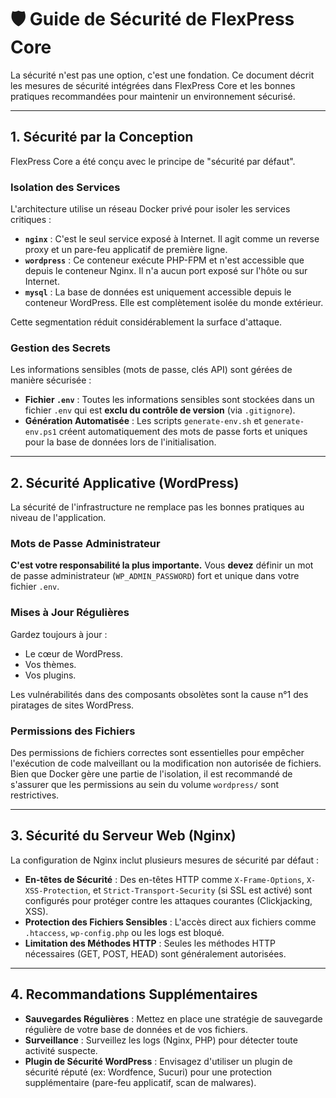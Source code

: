 # 🛡️ Guide de Sécurité de FlexPress Core

La sécurité n'est pas une option, c'est une fondation. Ce document décrit les mesures de sécurité intégrées dans FlexPress Core et les bonnes pratiques recommandées pour maintenir un environnement sécurisé.

---

## 1. Sécurité par la Conception

FlexPress Core a été conçu avec le principe de "sécurité par défaut".

### Isolation des Services

L'architecture utilise un réseau Docker privé pour isoler les services critiques :

-   **`nginx`** : C'est le seul service exposé à Internet. Il agit comme un reverse proxy et un pare-feu applicatif de première ligne.
-   **`wordpress`** : Ce conteneur exécute PHP-FPM et n'est accessible que depuis le conteneur Nginx. Il n'a aucun port exposé sur l'hôte ou sur Internet.
-   **`mysql`** : La base de données est uniquement accessible depuis le conteneur WordPress. Elle est complètement isolée du monde extérieur.

Cette segmentation réduit considérablement la surface d'attaque.

### Gestion des Secrets

Les informations sensibles (mots de passe, clés API) sont gérées de manière sécurisée :

-   **Fichier `.env`** : Toutes les informations sensibles sont stockées dans un fichier `.env` qui est **exclu du contrôle de version** (via `.gitignore`).
-   **Génération Automatisée** : Les scripts `generate-env.sh` et `generate-env.ps1` créent automatiquement des mots de passe forts et uniques pour la base de données lors de l'initialisation.

---

## 2. Sécurité Applicative (WordPress)

La sécurité de l'infrastructure ne remplace pas les bonnes pratiques au niveau de l'application.

### Mots de Passe Administrateur

**C'est votre responsabilité la plus importante.** Vous **devez** définir un mot de passe administrateur (`WP_ADMIN_PASSWORD`) fort et unique dans votre fichier `.env`.

### Mises à Jour Régulières

Gardez toujours à jour :
-   Le cœur de WordPress.
-   Vos thèmes.
-   Vos plugins.

Les vulnérabilités dans des composants obsolètes sont la cause n°1 des piratages de sites WordPress.

### Permissions des Fichiers

Des permissions de fichiers correctes sont essentielles pour empêcher l'exécution de code malveillant ou la modification non autorisée de fichiers. Bien que Docker gère une partie de l'isolation, il est recommandé de s'assurer que les permissions au sein du volume `wordpress/` sont restrictives.

---

## 3. Sécurité du Serveur Web (Nginx)

La configuration de Nginx inclut plusieurs mesures de sécurité par défaut :

-   **En-têtes de Sécurité** : Des en-têtes HTTP comme `X-Frame-Options`, `X-XSS-Protection`, et `Strict-Transport-Security` (si SSL est activé) sont configurés pour protéger contre les attaques courantes (Clickjacking, XSS).
-   **Protection des Fichiers Sensibles** : L'accès direct aux fichiers comme `.htaccess`, `wp-config.php` ou les logs est bloqué.
-   **Limitation des Méthodes HTTP** : Seules les méthodes HTTP nécessaires (GET, POST, HEAD) sont généralement autorisées.

---

## 4. Recommandations Supplémentaires

-   **Sauvegardes Régulières** : Mettez en place une stratégie de sauvegarde régulière de votre base de données et de vos fichiers.
-   **Surveillance** : Surveillez les logs (Nginx, PHP) pour détecter toute activité suspecte.
-   **Plugin de Sécurité WordPress** : Envisagez d'utiliser un plugin de sécurité réputé (ex: Wordfence, Sucuri) pour une protection supplémentaire (pare-feu applicatif, scan de malwares).
